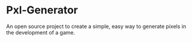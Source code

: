 # Pxl-Generator
An open source project to create a simple, easy way to generate pixels in the development of a game.
